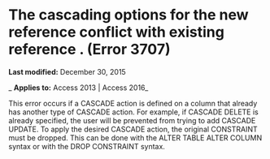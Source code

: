 
# The cascading options for the new reference conflict with existing reference <name>. (Error 3707)

 **Last modified:** December 30, 2015

 _ **Applies to:** Access 2013 | Access 2016_

This error occurs if a CASCADE action is defined on a column that already has another type of CASCADE action. For example, if CASCADE DELETE is already specified, the user will be prevented from trying to add CASCADE UPDATE. To apply the desired CASCADE action, the original CONSTRAINT must be dropped. This can be done with the ALTER TABLE ALTER COLUMN syntax or with the DROP CONSTRAINT syntax.

